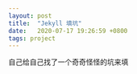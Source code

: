 ```yaml
---
layout: post
title:  "Jekyll 填坑"
date:   2020-07-17 19:26:59 +0800
tags: project
---
```


自己给自己找了一个奇奇怪怪的坑来填

